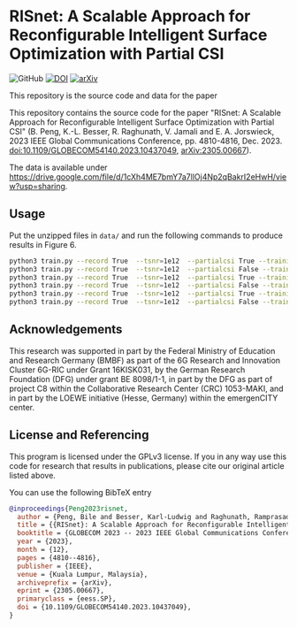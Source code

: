 # RISnet: A Scalable Approach for Reconfigurable Intelligent Surface Optimization with Partial CSI

![GitHub](https://img.shields.io/github/license/bilepeng/risnet_partial_csi)
[![DOI](https://img.shields.io/badge/doi-10.1109/GLOBECOM54140.2023.10437049-informational)](https://doi.org/10.1109/GLOBECOM54140.2023.10437049)
[![arXiv](https://img.shields.io/badge/arXiv-2305.00667-informational)](https://arxiv.org/abs/2305.00667)

This repository is the source code and data for the paper

This repository contains the source code for the paper "RISnet: A Scalable
Approach for Reconfigurable Intelligent Surface Optimization with Partial CSI"
(B. Peng, K.-L. Besser, R. Raghunath, V. Jamali and E. A. Jorswieck, 2023 IEEE
Global Communications Conference, pp. 4810-4816, Dec. 2023.
[doi:10.1109/GLOBECOM54140.2023.10437049](https://doi.org/10.1109/GLOBECOM54140.2023.10437049),
[arXiv:2305.00667](https://arxiv.org/abs/2305.00667)).

The data is available under https://drive.google.com/file/d/1cXh4ME7bmY7a7llOj4Np2qBakrI2eHwH/view?usp=sharing.


## Usage
Put the unzipped files in `data/` and run the following commands to produce results in Figure 6.

```bash
python3 train.py --record True  --tsnr=1e12  --partialcsi True --trainingchannelpath data/channels_ris_rx_training.pt --testingchannelpath data/channels_ris_rx_testing.pt --name partial_0
python3 train.py --record True  --tsnr=1e12  --partialcsi False --trainingchannelpath data/channels_ris_rx_training.pt --testingchannelpath data/channels_ris_rx_testing.pt --name full_0
python3 train.py --record True  --tsnr=1e12  --partialcsi True --trainingchannelpath data/channels_ris_rx_training_5e-5.pt --testingchannelpath data/channels_ris_rx_testing_5e-5.pt --name partial_p
python3 train.py --record True  --tsnr=1e12  --partialcsi False --trainingchannelpath data/channels_ris_rx_training_5e-5.pt --testingchannelpath data/channels_ris_rx_testing_5e-5.pt --name full_p
python3 train.py --record True  --tsnr=1e12  --partialcsi True --trainingchannelpath data/channels_ris_rx_training_iid.pt --testingchannelpath data/channels_ris_rx_testing_iid.pt --name partial_iid
python3 train.py --record True  --tsnr=1e12  --partialcsi False --trainingchannelpath data/channels_ris_rx_training_iid.pt --testingchannelpath data/channels_ris_rx_testing_iid.pt --name full_iid
```


## Acknowledgements
This research was supported in part by the Federal Ministry of Education and
Research Germany (BMBF) as part of the 6G Research and Innovation Cluster
6G-RIC under Grant 16KISK031, by the German Research Foundation (DFG) under
grant BE 8098/1-1, in part by the DFG as part of project C8 within the
Collaborative Research Center (CRC) 1053-MAKI, and in part by the LOEWE
initiative (Hesse, Germany) within the emergenCITY center.


## License and Referencing
This program is licensed under the GPLv3 license. If you in any way use this
code for research that results in publications, please cite our original
article listed above.

You can use the following BibTeX entry
```bibtex
@inproceedings{Peng2023risnet,
  author = {Peng, Bile and Besser, Karl-Ludwig and Raghunath, Ramprasad and Jamali, Vahid and Jorswieck, Eduard A.},
  title = {{RISnet}: A Scalable Approach for Reconfigurable Intelligent Surface Optimization with Partial {CSI}},
  booktitle = {GLOBECOM 2023 -- 2023 IEEE Global Communications Conference},
  year = {2023},
  month = {12},
  pages = {4810--4816},
  publisher = {IEEE},
  venue = {Kuala Lumpur, Malaysia},
  archiveprefix = {arXiv},
  eprint = {2305.00667},
  primaryclass = {eess.SP},
  doi = {10.1109/GLOBECOM54140.2023.10437049},
}
```

